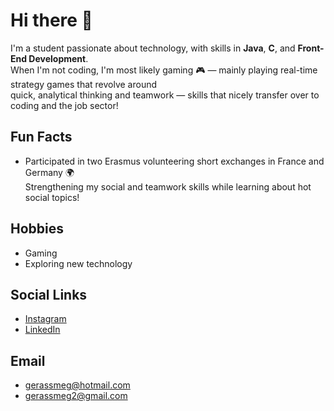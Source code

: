 # Hi there 👋

I'm a student passionate about technology, with skills in **Java**, **C**, and **Front-End Development**.  
When I'm not coding, I'm most likely gaming 🎮 — mainly playing real-time strategy games that revolve around  
quick, analytical thinking and teamwork — skills that nicely transfer over to coding and the job sector!

## Fun Facts
- Participated in two Erasmus volunteering short exchanges in France and Germany 🌍  
  Strengthening my social and teamwork skills while learning about hot social topics!

## Hobbies
- Gaming
- Exploring new technology

## Social Links
- [Instagram](https://www.instagram.com/jerry_meg_)
- [LinkedIn](https://www.linkedin.com/in/gerasimos-megaris-1ab075259?utm_source=share&utm_campaign=share_via&utm_content=profile&utm_medium=android_app)

## Email 
- [gerassmeg@hotmail.com](mailto:gerassmeg@hotmail.com)
- [gerassmeg2@gmail.com](mailto:gerassmeg2@gmail.com)
